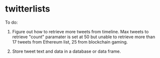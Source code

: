 # twitterlists

To do: 

1. Figure out how to retrieve more tweets from timeline. Max tweets to retrieve "count" paramater is set at 50 but unable to retrieve more than 17 tweets from Ethereum list, 25 from blockchain gaming.

2. Store tweet text and data in a database or data frame.
